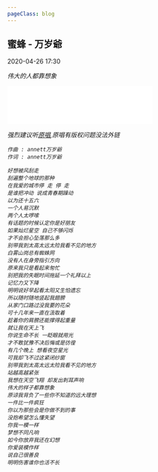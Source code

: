 ```yaml
---
pageClass: blog
---
```


## 蜜蜂 - 万岁爺
<p class="date">2020-04-26 17:30 
  <span id="/blog/music/Mifeng.html" class="leancloud_visitors">
      <i class="shni shn-eye-fill" />
      <i class="leancloud-visitors-count"></i>
  </span>
</p>

伟大的人都靠想象

<iframe frameborder="no" border="0" marginwidth="0" marginheight="0" width=330 height=86 src="//music.163.com/outchain/player?type=2&id=1309224604&auto=1&height=66"></iframe>

强烈建议听<a href="https://music.163.com/#/song?id=40249612" target="_blank">原唱</a>,原唱有版权问题没法外链


```
作曲 : annett万岁爺
作词 : annett万岁爺

好想被风刮走
刮遍整个地球的那种
在我爱的城市停 走 停 走
是谁把冲动 说成青春期躁动
以为还十五六
一个人易沉默
两个人太啰嗦
有话题的时候认定你是好朋友
如果灿烂星空 自己不够闪烁
才不会担心坠落那么多
别带我到太高太远太险我看不见的地方
白雾山岗总有蜘蛛网
没有人在身旁指引方向
原来我只是看起来匆忙
别把我的失眠时间拖延一个礼拜以上
记忆力又下降
明明说好早起看太阳又生怕遗忘
所以随时随地竖起我翅膀
从家门口路过没我要的花朵
可十几年来一直在汲取着
趁着你的肩膀还能撑得起重量
就让我在天上飞
你说生命不长 一眨眼就用光
才不敢犹豫不决后悔或是彷徨
有几个晚上 想看夜空星光
可我却飞不过这紧闭纱窗
别带我到太高太远太险我看不见的地方
站越高越紧张
我想在天空飞翔 却发出刺耳声响
伟大的样子都靠想象
原谅我背负了一些你不知道的远大理想
一件比一件疯狂
你以为那些会是你做不到的事
没抱希望怎么懂失望
你我一模一样
梦想不同凡响
如今你放弃我还在幻想
你爱装模作样
说自己很善良
明明伤害谁你也活不长
```

<base-valine />
<el-backtop :visibility-height="0"></el-backtop>